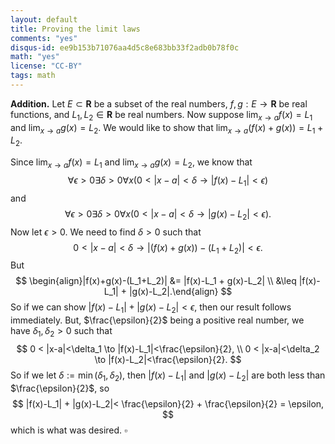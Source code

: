 ```yaml
---
layout: default
title: Proving the limit laws
comments: "yes"
disqus-id: ee9b153b71076aa4d5c8e683bb33f2adb0b78f0c
math: "yes"
license: "CC-BY"
tags: math
---
```


**Addition.** Let $E\subset \mathbf{R}$ be a subset of the real
numbers, $f, g : E \to \mathbf{R}$ be real functions, and
$L_1, L_2\in \mathbf{R}$ be real numbers. Now suppose
$\lim_{x\to a} f(x) = L_1$ and $\lim_{x\to a} g(x) = L_2$. We
would like to show that $\lim_{x\to a} (f(x)+g(x)) = L_1+L_2$.

Since $\lim_{x\to a} f(x) = L_1$ and $\lim_{x\to a} g(x) = L_2$,
we know that 
$$ \forall \epsilon >0 \exists \delta >0 \forall x (0 < |x-a|<\delta
\to |f(x)-L_1|<\epsilon ) $$
and
$$ \forall \epsilon >0 \exists \delta >0 \forall x (0 < |x-a|<\delta
\to |g(x)-L_2|<\epsilon).$$
Now let $\epsilon > 0$. We need to find $\delta > 0$ such that
$$
0<|x-a|<\delta \to |(f(x)+g(x))-(L_1+L_2)|<\epsilon.
$$
But
$$
\begin{align}|f(x)+g(x)-(L_1+L_2)| &= |f(x)-L_1 + g(x)-L_2| \\
&\leq |f(x)-L_1| + |g(x)-L_2|.\end{align}
$$
So if we can show $|f(x)-L_1| + |g(x)-L_2|<\epsilon$, then our
result follows immediately.  But, $\frac{\epsilon}{2}$ being a
positive real number, we have $\delta_1,\delta_2 > 0$ such that
$$
0 < |x-a|<\delta_1 \to |f(x)-L_1|<\frac{\epsilon}{2}, \\
0 < |x-a|<\delta_2 \to |f(x)-L_2|<\frac{\epsilon}{2}.
$$
So if we let $\delta := \min(\delta_1,\delta_2)$, then $|f(x)-L_1|$ and $|g(x)-L_2|$ are both less than $\frac{\epsilon}{2}$, so
$$
|f(x)-L_1| + |g(x)-L_2|< \frac{\epsilon}{2} + \frac{\epsilon}{2} = \epsilon,
$$
which is what was desired. $\square$

